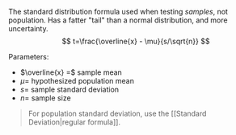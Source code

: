 The standard distribution formula used when testing *samples*, not population. Has a fatter "tail" than a normal distribution, and more uncertainty.
$$
t=\frac{\overline{x} - \mu}{s/\sqrt{n}}
$$

Parameters:
- $\overline{x} =$ sample mean
- $\mu=$ hypothesized population mean
- $s=$  sample standard deviation
- $n=$ sample size


> For population standard deviation, use the [[Standard Deviation|regular formula]].